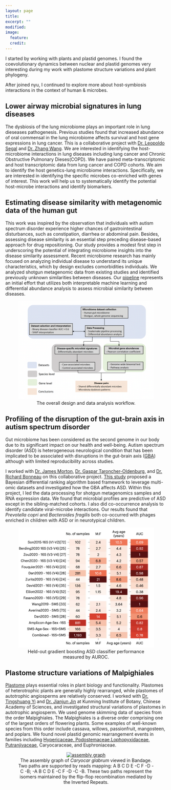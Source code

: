 ```yaml
---
layout: page
title:
excerpt: ""
modified: 
image:
  feature:
  credit:
---
```


I started by working with plants and plastid genomes. I found the coevolutionary dynamics between nuclear and plastid genomes very interesting during my work with plastome structure variations and plant phylogeny. 

After joined nyu, I continued to explore more about host-symbiosis interactions in the context of human & microbes.

## Lower airway microbial signatures in lung diseases

The dysbiosis of the lung microbiome plays an important role in lung dieseases pathogenesis. Previous studies found that increased abundance of oral commensal in the lung microbiome affects survival and host gene expressions in lung cancer. This is a collaborative project with [Dr. Leopoldo Segal](https://nyulangone.org/doctors/1336349620/leopoldo-n-segal) and [Dr. Zhang Wang](https://www.scholat.com/wangzhang). We are interested in identifying the host-microbiome interactions in lung diseases including lung cancer and Chronic Obstructive Pulmonary Dieses(COPD). We have paired meta-transcriptomic and host transcriptomic data from lung cancer and COPD cohorts. We aim to identify the host genetics-lung microbiome interactions. Specifically, we are interested in  identifying the specific microbes co-enriched with genes of interest. This work will help us to systematically identify the potential host-microbe interactions and identify biomarkers.

## Estimating disease similarity with metagenomic data of the human gut

This work was inspired by the observation that individuals with autism spectrum disorder experience higher chances of gastrointestinal disturbances, such as constipation, diarrhea or abdominal pain. Besides, assessing disease similarity is an essential step preceding disease-based approach for drug repositioning. Our study provides a modest first step in underscoring the potential of integrating microbiome insights into the disease similarity assessment. Recent microbiome research has mainly focused on analyzing individual disease to understand its unique characteristics, which by design excludes comorbidities individuals. We analyzed shotgun metagenomic data from existing studies and identified previously unknown similarities between diseases. Our [pipeline](https://journals.asm.org/doi/10.1128/msystems.00295-24) represents an initial effort that utilizes both interpretable machine learning and differential abundance analysis to assess microbial similarity between diseases.

<figure style="text-align: center;">
	<a href="/assets/images/disease_similarity.png">
		<img src="/assets/images/disease_similarity.png"
		alt="image"
		width="500px">
	</a>
  <figcaption>The overall design and data analysis workflow.</figcaption>
</figure>

## Profiling of the disruption of the gut-brain axis in autism spectrum disorder

Gut microbiome has been considered as the second genome in our body due to its significant impact on our health and well-being. Autism spectrum disorder (ASD) is heterogeneous neurological condition that has been implicated to be associated with disruptions in the gut-brain axis ([GBA](https://www.nature.com/articles/s41579-020-00460-0)) although with limited reproducibility across studies.

I worked with [Dr. James Morton,](https://www.simonsfoundation.org/people/james-morton/) [Dr. Gaspar Taroncher-Oldenburg,](https://www.sfari.org/people/gaspar-taroncher-oldenburg/) and [Dr. Richard Bonneau](https://www.simonsfoundation.org/people/richard-bonneau/) on this collaborative project. [This study](https://www.nature.com/articles/s41593-023-01361-0) proposed a Bayesian differential ranking algorithm based framework to leverage multi-omic datasets and investigated how the GBA affects ASD. Within this project, I led the data processing for shotgun metagenomics samples and RNA expression data. We found that microbial profiles are predictive of ASD except in the sibling-matched cohorts. I also did co-occurrence analysis to identify candidate viral-microbe interactions. Our results found that *Prevotella copri* and *Bacteroides fragilis* both co-occurred with phages enriched in children with ASD or in neurotypical children. 


<figure style="text-align: center;">
	<a href="/assets/images/dasd.png">
		<img src="/assets/images/asd.png"
		alt="image"
		width="500px">
	</a>
  <figcaption>Held-out gradient boosting ASD classifier performance measured by AUROC.</figcaption>
</figure>

## Plastome structure variations of Malpighiales
[Plastome](https://link.springer.com/article/10.1007/s11103-011-9762-4) plays essential roles in plant biology and functionality. Plastomes of heterotrophic plants are generally highly rearranged, while plastomes of autotrophic angiosperms are relatively conserved. I worked with [Dr. Tingshuang Yi](http://groups.english.kib.cas.cn/GBOS/yts/) and [Dr. Jianjun Jin](https://e3b.columbia.edu/post-doc/jianjun-jin/) at Kunming Institute of Botany, Chinese Academy of Sciences, and investigated structural variations of plastomes in autotrophic angiosperm. We used genome skimming data of species from the order Malpighiales. The Malpighiales is a diverse order comprising one of the largest orders of flowering plants. Some examples of well-known species from this order include cassava, willows, passionfruit, mangosteen, and poplars. We found novel plastid genomic rearrangement events in families including [Hypericaceae, Podostemaceae](https://www.nature.com/articles/s41598-020-66024-7),[Lophopyxidaceae, Putranjivaceae](https://www.frontiersin.org/journals/plant-science/articles/10.3389/fpls.2020.00942/full), Caryocaraceae, and Euphroniaceae.

<figure style="text-align: center;">
	<a href="{{ site.url }}/assets/images/AssemblyGraph.png">
		<img src="{{ site.url }}/assets/images/AssemblyGraph.png" 
			alt="assembly graph"
			width = "500px">
	</a>
	<figcaption>The assembly graph of <em>Caryocar glabrum</em> viewed in Bandage. Two paths are supported by reads mapping: A B C D E -C F -D -C -B; -A B C D E -C F -D -C -B. These two paths represent the isomers maintained by the flip-flop recombination mediated by the Inverted Repeats.</figcaption>
</figure>
